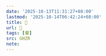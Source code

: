 ```yaml
---
date: '2025-10-13T11:31:27+08:00'
lastmod: '2025-10-14T06:42:24+08:00'
title: 󰩟
url: 󰩟
tags: [棄]
src: GHZR
note:
---
```

